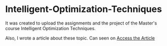 # Intelligent-Optimization-Techniques

It was created to upload the assignments and the project of the Master's course Intelligent Optimization Techniques.


Also, I wrote a article about these topic. Can seen on [Access the Article](https://github.com/korhanakcy/Intelligent-Optimization-Techniques/blob/main/Article/K-NN%20SINIFLANDIRMA%20ALGORİTMASININ%20PARAMETRELERİNİN%20ZEKİ%20OPTİMİZASYON%20TEKNİKLERİYLE%20İYİLEŞTİRİLMESİ.pdf)
